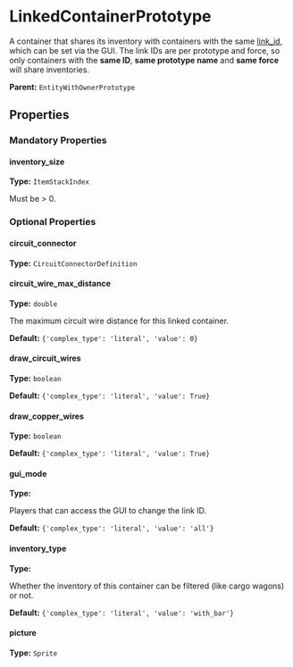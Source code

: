 # LinkedContainerPrototype

A container that shares its inventory with containers with the same [link_id](runtime:LuaEntity::link_id), which can be set via the GUI. The link IDs are per prototype and force, so only containers with the **same ID**, **same prototype name** and **same force** will share inventories.

**Parent:** `EntityWithOwnerPrototype`

## Properties

### Mandatory Properties

#### inventory_size

**Type:** `ItemStackIndex`

Must be > 0.

### Optional Properties

#### circuit_connector

**Type:** `CircuitConnectorDefinition`



#### circuit_wire_max_distance

**Type:** `double`

The maximum circuit wire distance for this linked container.

**Default:** `{'complex_type': 'literal', 'value': 0}`

#### draw_circuit_wires

**Type:** `boolean`



**Default:** `{'complex_type': 'literal', 'value': True}`

#### draw_copper_wires

**Type:** `boolean`



**Default:** `{'complex_type': 'literal', 'value': True}`

#### gui_mode

**Type:** 

Players that can access the GUI to change the link ID.

**Default:** `{'complex_type': 'literal', 'value': 'all'}`

#### inventory_type

**Type:** 

Whether the inventory of this container can be filtered (like cargo wagons) or not.

**Default:** `{'complex_type': 'literal', 'value': 'with_bar'}`

#### picture

**Type:** `Sprite`



